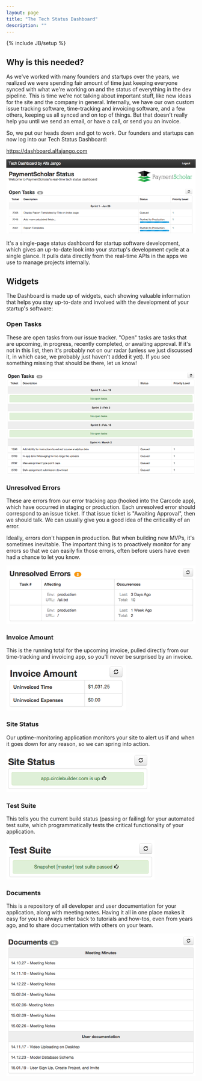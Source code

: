```yaml
---
layout: page
title: "The Tech Status Dashboard"
description: ""
---
```

{% include JB/setup %}

## Why is this needed?

As we've worked with many founders and startups over the years, we realized we were spending fair amount of time just keeping everyone synced with what we're working on and the status of everything in the dev pipeline.
This is time we're not talking about important stuff, like new ideas for the site and the company in general.
Internally, we have our own custom issue tracking software, time-tracking and invoicing software, and a few others, keeping us all synced and on top of things.
But that doesn't really help you until we send an email, or have a call, or send you an invoice.

So, we put our heads down and got to work. Our founders and startups can
now log into our Tech Status Dashboard:

https://dashboard.alfajango.com

![Client Dashboard](/assets/images/client-dashboard.png)

It's a single-page status dashboard for startup software development, which gives an up-to-date look into your startup's development cycle at a single glance.
It pulls data directly from the real-time APIs in the apps we use to manage projects internally.

## Widgets

The Dashboard is made up of widgets, each showing valuable information
that helps you stay up-to-date and involved with the development of your
startup's software:

### Open Tasks

These are open tasks from our issue tracker.
"Open" tasks are tasks that are upcoming, in progress, recently completed, or awaiting approval.
If it's not in this list, then it's probably not on our radar (unless we just discussed it, in which case, we probably just haven't added it yet).
If you see something missing that should be there, let us know!

![Client Dashboard](/assets/images/client-dashboard-open-tasks.png)

### Unresolved Errors

These are errors from our error tracking app (hooked into the Carcode app), which have occurred in staging or production.
Each unresolved error should correspond to an issue ticket.
If that issue ticket is "Awaiting Approval", then we should talk.
We can usually give you a good idea of the criticality of an error.

Ideally, errors don't happen in production. But when building new MVPs, it's sometimes inevitable.
The important thing is to proactively monitor for any errors so that we can easily fix those errors, often before
users have even had a chance to let you know.

![Client Dashboard](/assets/images/client-dashboard-unresolved-errors.png)

### Invoice Amount

This is the running total for the upcoming invoice, pulled directly from our time-tracking and invoicing app, so you'll never be surprised by an invoice.

![Client Dashboard](/assets/images/client-dashboard-invoice-amount.png)

### Site Status

Our uptime-monitoring application monitors your site to alert us if and
when it goes down for any reason, so we can spring into action.

![Client Dashboard](/assets/images/client-dashboard-site-status.png)

### Test Suite

This tells you the current build status (passing or failing) for your
automated test suite, which programmatically tests the critical
functionality of your application.

![Client Dashboard](/assets/images/client-dashboard-test-suite.png)

### Documents

This is a repository of all developer and user documentation for your
application, along with meeting notes. Having it all in one place makes
it easy for you to always refer back to tutorials and how-tos, even from
years ago, and to share documentation with others on your team.

![Client Dashboard](/assets/images/client-dashboard-documents.png)
